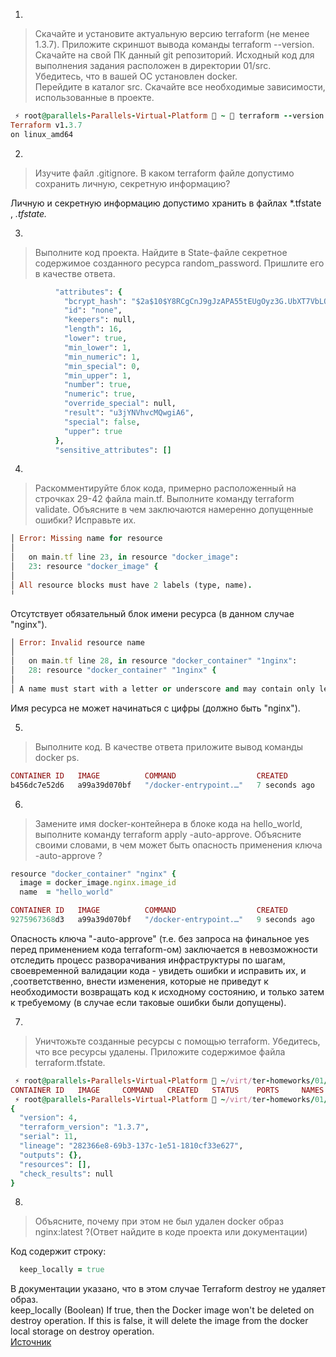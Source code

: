 1.  
  
> Скачайте и установите актуальную версию terraform (не менее 1.3.7). Приложите скриншот вывода команды terraform --version.  
> Скачайте на свой ПК данный git репозиторий. Исходный код для выполнения задания расположен в директории 01/src.  
> Убедитесь, что в вашей ОС установлен docker.  
> Перейдите в каталог src. Скачайте все необходимые зависимости, использованные в проекте.  
  
```Ruby
 ⚡ root@parallels-Parallels-Virtual-Platform  ~  terraform --version
Terraform v1.3.7
on linux_amd64
```
  
2.  
> Изучите файл .gitignore. В каком terraform файле допустимо сохранить личную, секретную информацию?  
  
Личную и секретную информацию допустимо хранить в файлах *.tfstate , *.tfstate.*  

3.  

> Выполните код проекта. Найдите в State-файле секретное содержимое созданного ресурса random_password. Пришлите его в качестве ответа.  

```Ruby
          "attributes": {
            "bcrypt_hash": "$2a$10$Y8RCgCnJ9gJzAPA55tEUgOyz3G.UbXT7VbLQGkbfsRTnaw53VX.9S",
            "id": "none",
            "keepers": null,
            "length": 16,
            "lower": true,
            "min_lower": 1,
            "min_numeric": 1,
            "min_special": 0,
            "min_upper": 1,
            "number": true,
            "numeric": true,
            "override_special": null,
            "result": "u3jYNVhvcMQwgiA6",
            "special": false,
            "upper": true
          },
          "sensitive_attributes": []
```
  
4.  
> Раскомментируйте блок кода, примерно расположенный на строчках 29-42 файла main.tf. Выполните команду terraform validate. Объясните в чем заключаются намеренно допущенные ошибки? Исправьте их.

```Ruby
│ Error: Missing name for resource
│ 
│   on main.tf line 23, in resource "docker_image":
│   23: resource "docker_image" {
│ 
│ All resource blocks must have 2 labels (type, name).
╵
```
Отсутствует обязательный блок имени ресурса (в данном случае "nginx").  
  
```Ruby
│ Error: Invalid resource name
│ 
│   on main.tf line 28, in resource "docker_container" "1nginx":
│   28: resource "docker_container" "1nginx" {
│ 
│ A name must start with a letter or underscore and may contain only letters, digits, underscores, and dashes.
```
Имя ресурса не может начинаться с цифры (должно быть "nginx").  
  
5.  

> Выполните код. В качестве ответа приложите вывод команды docker ps.  

```Ruby
CONTAINER ID   IMAGE          COMMAND                  CREATED         STATUS         PORTS                  NAMES
b456dc7e52d6   a99a39d070bf   "/docker-entrypoint.…"   7 seconds ago   Up 6 seconds   0.0.0.0:8000->80/tcp   example_u3jYNVhvcMQwgiA6
```
  
6.  
> Замените имя docker-контейнера в блоке кода на hello_world, выполните команду terraform apply -auto-approve. Объясните своими словами, в чем может быть опасность применения ключа -auto-approve ?

```Ruby
resource "docker_container" "nginx" {
  image = docker_image.nginx.image_id
  name  = "hello_world"

CONTAINER ID   IMAGE          COMMAND                  CREATED         STATUS         PORTS                  NAMES
9275967368d3   a99a39d070bf   "/docker-entrypoint.…"   9 seconds ago   Up 8 seconds   0.0.0.0:8000->80/tcp   hello_world
```
  
Опасность ключа "-auto-approve" (т.е. без запроса на финальное yes перед применением кода terraform-ом) заключается в невозможности отследить процесс разворачивания инфраструктуры по шагам, своевременной валидации кода - увидеть ошибки и исправить их, и ,соответственно, внести изменения, которые не приведут к необходимости возвращать код к исходному состоянию, и только затем к требуемому (в случае если таковые ошибки были допущены).
  
7.  
> Уничтожьте созданные ресурсы с помощью terraform. Убедитесь, что все ресурсы удалены. Приложите содержимое файла terraform.tfstate.
  
```Ruby
 ⚡ root@parallels-Parallels-Virtual-Platform  ~/virt/ter-homeworks/01/src   main ±  docker ps        
CONTAINER ID   IMAGE     COMMAND   CREATED   STATUS    PORTS     NAMES
 ⚡ root@parallels-Parallels-Virtual-Platform  ~/virt/ter-homeworks/01/src   main ±  cat terraform.tfstate
{
  "version": 4,
  "terraform_version": "1.3.7",
  "serial": 11,
  "lineage": "282366e8-69b3-137c-1e51-1810cf33e627",
  "outputs": {},
  "resources": [],
  "check_results": null
}
```
  
8.  
> Объясните, почему при этом не был удален docker образ nginx:latest ?(Ответ найдите в коде проекта или документации)
  
Код содержит строку:  
```Ruby
  keep_locally = true  
```
В документации указано, что в этом случае Terraform destroy не удаляет образ.  
keep_locally (Boolean) If true, then the Docker image won't be deleted on destroy operation. If this is false, it will delete the image from the docker local storage on destroy operation.  
[Источник](https://registry.terraform.io/providers/kreuzwerker/docker/latest/docs/resources/image)
